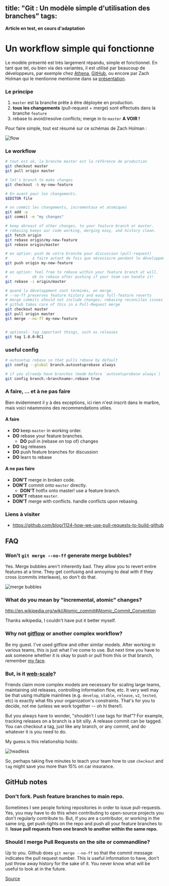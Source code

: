 title: "Git : Un modèle simple d'utilisation des branches"
tags:
---

**Article en test, en cours d'adaptation**

# Un workflow simple qui fonctionne

Le modèle présenté est très largement répandu, simple et fonctionnel. En tant que tel, ou bien via des variantes, il est utilisé par beaucoup de développeurs, par exemple chez [Athena](http://athena.ai), [GitHub](https://github.com), ou encore par Zach Holman qui le mentionne mentionne dans sa [présentation](http://www.youtube.com/watch?v=qyz3jkOBbQY&t=09m12s).


### Le principe 

1. `master` est la branche prête à être déployée en production.
1. **tous les changements** (pull-request + merge) sont effectués dans la branche `feature`
1. rebase to avoid/resolve conflicts; merge in to `master` **A VOIR !**

Pour faire simple, tout est résumé sur ce schémas de Zach Holman :

![flow](https://gist.github.com/shvechikov/de39c99574488a3de12a/raw/24c6696441e40eae24805426ba5465583414d046/z-git-branching.jpeg)

### Le workflow

```bash
# tout est ok, la branche master est la référence de production
git checkout master
git pull origin master

# let's branch to make changes
git checkout -b my-new-feature

# En avant pour les changements.
$EDITOR file

# on commit les changements, incrementaux et atomiques
git add -p
git commit -m "my changes"

# keep abreast of other changes, to your feature branch or master.
# rebasing keeps our code working, merging easy, and history clean.
git fetch origin
git rebase origin/my-new-feature
git rebase origin/master

# en option: push de votre branche pour discussion (pull-request)
#           à faire autant de fois que nécessaire pendant le développement.
git push origin my-new-feature

# en option: feel free to rebase within your feature branch at will.
#           ok to rebase after pushing if your team can handle it!
git rebase -i origin/master

# quand la développment sont terminés, on merge.
# --no-ff preserves feature history and easy full-feature reverts
# merge commits should not include changes; rebasing reconciles issues
# github takes care of this in a Pull-Request merge
git checkout master
git pull origin master
git merge --no-ff my-new-feature


# optional: tag important things, such as releases
git tag 1.0.0-RC1
```

### useful config

```bash
# autosetup rebase so that pulls rebase by default
git config --global branch.autosetuprebase always

# if you already have branches (made before `autosetuprebase always`)
git config branch.<branchname>.rebase true
```

### A faire, ... et à ne pas faire

Bien évidemment il y à des exceptions, ici rien n'est inscrit dans le marbre, mais voici néammoins des recommendations utiles.

#### A faire

- **DO** keep `master` in working order.
- **DO** rebase your feature branches.
  - **DO** pull in (rebase on top of) changes
- **DO** tag releases
- **DO** push feature branches for discussion
- **DO** learn to rebase


#### A ne pas faire

- **DON'T** merge in broken code.
- **DON'T** commit onto `master` directly.
  - **DON'T** hotfix onto master! use a feature branch.
- **DON'T** rebase `master`.
- **DON'T** merge with conflicts. handle conflicts upon rebasing.


### Liens à visiter

- https://github.com/blog/1124-how-we-use-pull-requests-to-build-github


## FAQ


### Won't `git merge --no-ff` generate merge bubbles?

Yes. Merge bubbles aren't inherently bad. They allow you to revert entire
features at a time. They get confusing and annoying to deal with if they cross
(commits interleave), so don't do that.

![merge bubbles](https://gist.github.com/shvechikov/de39c99574488a3de12a/raw/4a6876d77884853521692df8dbb22914f9f81109/z-git-bubbles.png)


### What do you mean by "incremental, atomic" changes?

http://en.wikipedia.org/wiki/Atomic_commit#Atomic_Commit_Convention

Thanks wikipedia, I couldn't have put it better myself.


### Why not [gitflow](http://nvie.com/git-model/) or another complex workflow?

Be my guest. I've used gitflow and other similar models.
After working in various teams, this is just what I've come to use.
But next time you have to ask someone whether it is okay to push or pull from
this or that branch, remember
[my face](http://juan.benet.ai/img/juan.batizbenet.headshotsq.jpg).


### But, is it [web-scale](http://mongodb-is-web-scale.com/)?

Friends claim more complex models are necessary for scaling large teams,
maintaining old releases, controlling information flow, etc. It very well may
be that using multiple mainlines (e.g. `develop`, `stable`, `release`, `v2`,
`tested`, etc) is exactly what fits your organization's constraints. That's
for you to decide, not me (unless we work together -- oh hi there!).

But you always have to wonder, "shouldn't I use tags for that"? For example,
tracking releases on a branch is a bit silly. A release commit can be tagged.
You can checkout a tag, just like any branch, or any commit, and do
whatever it is you need to do.

My guess is this relationship holds:

![headless](https://gist.github.com/shvechikov/de39c99574488a3de12a/raw/ef8be1e41fb8ae0e58de732103e09588f6ba8156/z-git-headless.jpeg)

So, perhaps taking five minutes to teach your team how to use `checkout` and
`tag` might save you more than 15% on car insurance.


## GitHub notes


### Don't fork. Push feature branches to main repo.

Sometimes I see people forking repositories in order to issue pull-requests.
Yes, you may have to do this when contributing to open-source projects you 
don't regularly contribute to. But, if you are a contributor, or working in the same org, get push rights on the repo and push all your feature branches to it. 
**Issue pull requests from one branch to another within the same repo.**


### Should I merge Pull Requests on the site or commandline?

Up to you. Github does `git merge --no-ff` so that the commit message indicates the pull request number. This is useful information to have, don't just throw away history for the sake of it. You never know what will be useful to look at in the future.

[Source](https://gist.github.com/jbenet/ee6c9ac48068889b0912)






 